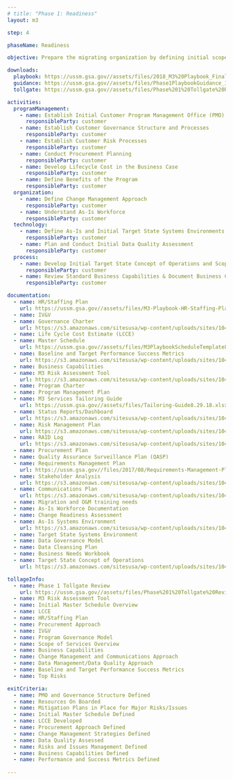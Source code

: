 ```yaml
---
# title: "Phase 1: Readiness"
layout: m3

step: 4

phaseName: Readiness

objective: Prepare the migrating organization by defining initial scope of services and customer governance for the modernization effort.

downloads:
  playbook: https://ussm.gsa.gov//assets/files/2018_M3%20Playbook_Final_Phase%201.pdf
  guidance: https://ussm.gsa.gov//assets/files/Phase1PlaybookGuidance_10.05.18FINAL.pdf
  tollgate: https://ussm.gsa.gov//assets/files/Phase%201%20Tollgate%20Review8.30.18%20(1).pptx

activities:
  programManagement:
    - name: Establish Initial Customer Program Management Office (PMO) Processes
      responsibleParty: customer
    - name: Establish Customer Governance Structure and Processes
      responsibleParty: customer
    - name: Establish Customer Risk Processes
      responsibleParty: customer
    - name: Conduct Procurement Planning
      responsibleParty: customer
    - name: Develop Lifecycle Cost in the Business Case
      responsibleParty: customer
    - name: Define Benefits of the Program
      responsibleParty: customer
  organization:
    - name: Define Change Management Approach
      responsibleParty: customer
    - name: Understand As-Is Workforce
      responsibleParty: customer
  technology:
    - name: Define As-Is and Initial Target State Systems Environments
      responsibleParty: customer
    - name: Plan and Conduct Initial Data Quality Assessment
      responsibleParty: customer
  process:
    - name: Develop Initial Target State Concept of Operations and Scope of Services
      responsibleParty: customer
    - name: Review Standard Business Capabilities & Document Business Capabilities
      responsibleParty: customer

documentation:
  - name: HR/Staffing Plan
    url: https://ussm.gsa.gov//assets/files/M3-Playbook-HR-Staffing-Plan-Template.docx
  - name: IV&V
  - name: Governance Charter
    url: https://s3.amazonaws.com/sitesusa/wp-content/uploads/sites/1041/2016/07/M3-Playbook-Governance-Charter-Template.docx
  - name: Life Cycle Cost Estimate (LCCE)
  - name: Master Schedule
    url: https://ussm.gsa.gov//assets/files/M3PlaybookScheduleTemplate8.29.18.xlsx
  - name: Baseline and Target Performance Success Metrics
    url: https://s3.amazonaws.com/sitesusa/wp-content/uploads/sites/1041/2017/08/Baseline-and-Target-Performance-Success-Metrics2.pptx
  - name: Business Capabilities
  - name: M3 Risk Assessment Tool
    url: https://s3.amazonaws.com/sitesusa/wp-content/uploads/sites/1041/2017/09/Risk-Assessment-Tool.xlsm
  - name: Program Charter
  - name: Program Management Plan
  - name: M3 Services Tailoring Guide
    url: https://ussm.gsa.gov//assets/files/Tailoring-Guide8.29.18.xlsx
  - name: Status Reports/Dashboard
    url: https://s3.amazonaws.com/sitesusa/wp-content/uploads/sites/1041/2016/07/M3-Playbook-Status-Report-Dashboard-Template.pptx
  - name: Risk Management Plan
    url: https://s3.amazonaws.com/sitesusa/wp-content/uploads/sites/1041/2017/08/Risk-Management-Plan-Template.docx
  - name: RAID Log
    url: https://s3.amazonaws.com/sitesusa/wp-content/uploads/sites/1041/2016/07/M3-Playbook-RAID-Log-Template.xlsx
  - name: Procurement Plan
  - name: Quality Assurance Surveillance Plan (QASP)
  - name: Requirements Management Plan
    url: https://ussm.gsa.gov//files/2017/08/Requirements-Management-Plan.docx
  - name: Stakeholder Analysis
    url: https://s3.amazonaws.com/sitesusa/wp-content/uploads/sites/1041/2016/07/M3-Playbook-Stakeholder-Analysis-Template.xlsx
  - name: Communications Plan
    url: https://s3.amazonaws.com/sitesusa/wp-content/uploads/sites/1041/2016/07/M3-Playbook-Communications-Plan-Template.xlsx
  - name: Migration and O&M training needs
  - name: As-Is Workforce Documentation
  - name: Change Readiness Assessment
  - name: As-Is Systems Environment
    url: https://s3.amazonaws.com/sitesusa/wp-content/uploads/sites/1041/2016/07/M3-Playbook-As-Is-System-Inventory-Template.xlsx
  - name: Target State Systems Environment
  - name: Data Governance Model
  - name: Data Cleansing Plan
  - name: Business Needs Workbook
  - name: Target State Concept of Operations
    url: https://s3.amazonaws.com/sitesusa/wp-content/uploads/sites/1041/2016/07/M3PlaybookTargetStateCONOPSTemplate.docx

tollageInfo:
  - name: Phase 1 Tollgate Review
    url: https://ussm.gsa.gov//assets/files/Phase%201%20Tollgate%20Review8.30.18%20(1).pptx
  - name: M3 Risk Assessment Tool
  - name: Initial Master Schedule Overview
  - name: LCCE
  - name: HR/Staffing Plan
  - name: Procurement Approach
  - name: IV&V
  - name: Program Governance Model
  - name: Scope of Services Overview
  - name: Business Capabilities
  - name: Change Management and Communications Approach
  - name: Data Management/Data Quality Approach
  - name: Baseline and Target Performance Success Metrics
  - name: Top Risks

exitCriteria:
  - name: PMO and Governance Structure Defined
  - name: Resources On Boarded
  - name: Mitigation Plans in Place for Major Risks/Issues
  - name: Initial Master Schedule Defined
  - name: LCCE Developed
  - name: Procurement Approach Defined
  - name: Change Management Strategies Defined
  - name: Data Quality Assessed
  - name: Risks and Issues Management Defined
  - name: Business Capabilities Defined
  - name: Performance and Success Metrics Defined
  
---
```

